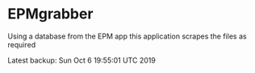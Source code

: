 # EPMgrabber
Using a database from the EPM app this application scrapes the files as required


Latest backup: Sun Oct 6 19:55:01 UTC 2019
